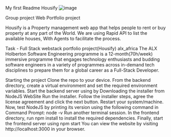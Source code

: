 My first Readme
Housify
![image](https://github.com/Ric254/portfolio-project/assets/110993526/348ab563-a278-4849-af66-2ee6940e31e9)


Group project Web Portfolio project

Housify is a Property management web app that helps people to rent or buy property at any part of the World. We are using Rapid API to list the available houses, With Agents to facilitate the process.

Task - Full Stack webstack portfolio project(Housify)
alx_africa
The ALX Holberton Software Engineering programme is a 12-month(70h/week) immersive programme that engages technology enthusiasts and budding software engineers in a variety of programmes across in-demand tech disciplines to prepare them for a global career as a Full-Stack Developer.

Starting the project
Clone the repo to your device.
From the backend directory, create a virtual environment and set the required environment variables.
Start the backend server using by Downloading the installer from NodeJS WebSite
Run the installer.
Follow the installer steps, agree the license agreement and click the next button.
Restart your system/machine.
Now, test NodeJS by printing its version using the following command in Command Prompt:
node -v
Run another terminal session. In the frontend directory, run npm install to install the required dependencies.
Finally, start the frontend server using npm start
You can view the website by visiting http://localhost:3000 in your browser.
